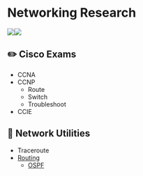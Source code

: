 # Networking Research

<a href="https://github.com/gil-ryan"><img src="https://badgen.net/badge/github/gil-ryan/red?icon=github"></a><a href="https://gil-ryan.github.io"><img src="https://badgen.net/badge/personal-website/gil-ryan/red"></a>

## :pencil2: Cisco Exams

* CCNA
* CCNP
     * Route
     * Switch
     * Troubleshoot
* CCIE

## :file_folder: Network Utilities

* Traceroute
* [Routing](https://github.com/gil-ryan/grs-networking-public/tree/master/network-utilities/routing-protocols)
     + [OSPF](https://github.com/gil-ryan/grs-networking-public/tree/master/network-utilities/routing-protocols/OSPF)
